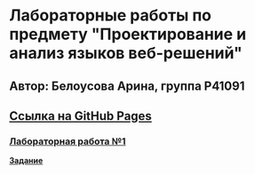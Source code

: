 # Лабораторные работы по предмету "Проектирование и анализ языков веб-решений"
## Автор: Белоусова Арина, группа P41091
## [Ссылка на GitHub Pages](https://brinale.github.io/LanguageAnalysisLabs/)
### [Лабораторная работа №1](https://kodaktor.ru/g/xsl_intro)
 **[Задание](https://kodaktor.ru/g/xsl_intro)**

